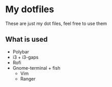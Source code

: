 # My dotfiles

These are just my dot files, feel free to use them

## What is used
* Polybar
* i3 + i3-gaps
* Rofi
* Gnome-terminal + fish
	* Vim
	* Ranger 
